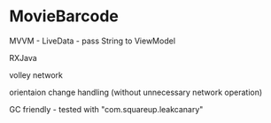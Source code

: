 # MovieBarcode
MVVM - LiveData - pass String to ViewModel

RXJava 

volley network

orientaion change handling (without unnecessary network operation)

GC friendly - tested with "com.squareup.leakcanary"

